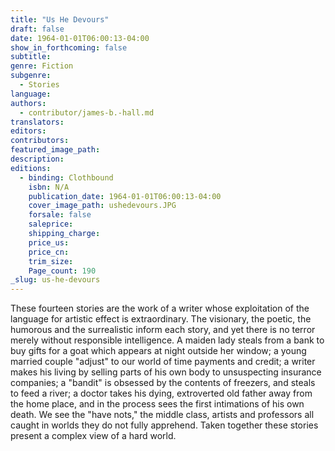```yaml
---
title: "Us He Devours"
draft: false
date: 1964-01-01T06:00:13-04:00
show_in_forthcoming: false
subtitle:
genre: Fiction
subgenre:
  - Stories
language:
authors:
  - contributor/james-b.-hall.md
translators:
editors:
contributors:
featured_image_path:
description:
editions:
  - binding: Clothbound
    isbn: N/A
    publication_date: 1964-01-01T06:00:13-04:00
    cover_image_path: ushedevours.JPG
    forsale: false
    saleprice:
    shipping_charge:
    price_us:
    price_cn:
    trim_size:
    Page_count: 190
_slug: us-he-devours
---
```


These fourteen stories are the work of a writer whose exploitation of the language for artistic effect is extraordinary. The visionary, the poetic, the humorous and the surrealistic inform each story, and yet there is no terror merely without responsible intelligence. A maiden lady steals from a bank to buy gifts for a goat which appears at night outside her window; a young married couple "adjust" to our world of time payments and credit; a writer makes his living by selling parts of his own body to unsuspecting insurance companies; a "bandit" is obsessed by the contents of freezers, and steals to feed a river; a doctor takes his dying, extroverted old father away from the home place, and in the process sees the first intimations of his own death. We see the "have nots," the middle class, artists and professors all caught in worlds they do not fully apprehend. Taken together these stories present a complex view of a hard world.

